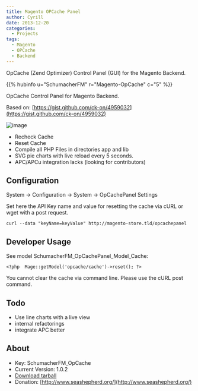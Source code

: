 ```yaml
---
title: Magento OPCache Panel
author: Cyrill
date: 2013-12-20
categories:
  - Projects
tags:
  - Magento
  - OPCache
  - Backend
---
```


OpCache (Zend Optimizer) Control Panel (GUI) for the Magento Backend. 

<!--more-->

{{% hubinfo u="SchumacherFM" r="Magento-OpCache" c="5" %}}

OpCache Control Panel for Magento Backend.

Based on: [https://gist.github.com/ck-on/4959032](https://gist.github.com/ck-on/4959032)

![image](https://raw.github.com/SchumacherFM/Magento-OpCache/master/doc/Magento-OpCache-PS1.jpg)

- Recheck Cache
- Reset Cache
- Compile all PHP Files in directories app and lib
- SVG pie charts with live reload every 5 seconds.
- APC/APCu integration lacks (looking for contributors)

Configuration
-------------

System -> Configuration -> System -> OpCachePanel Settings

Set here the API Key name and value for resetting the cache via cURL or wget with a post request.

```
curl --data "keyName=keyValue" http://magento-store.tld/opcachepanel
```


Developer Usage
---------------

See model SchumacherFM_OpCachePanel_Model_Cache:

```
<?php  Mage::getModel('opcache/cache')->reset(); ?>
```
You cannot clear the cache via command line. Please use the cURL post command.

Todo
----

- Use line charts with a live view
- internal refactorings
- integrate APC better


About
-----

- Key: SchumacherFM_OpCache
- Current Version: 1.0.2
- [Download tarball](https://github.com/SchumacherFM/Magento-OpCache/tags)
- Donation: [http://www.seashepherd.org/](http://www.seashepherd.org/)
